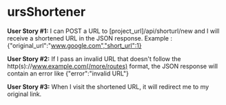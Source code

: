 # ursShortener

**User Story #1:** I can POST a URL to [project_url]/api/shorturl/new and I will receive a shortened URL in the JSON response.
Example : {"original_url":"www.google.com","short_url":1}

**User Story #2:** If I pass an invalid URL that doesn't follow the http(s)://www.example.com(/more/routes) format, the JSON response will contain an error like {"error":"invalid URL"}

**User Story #3:** When I visit the shortened URL, it will redirect me to my original link.
